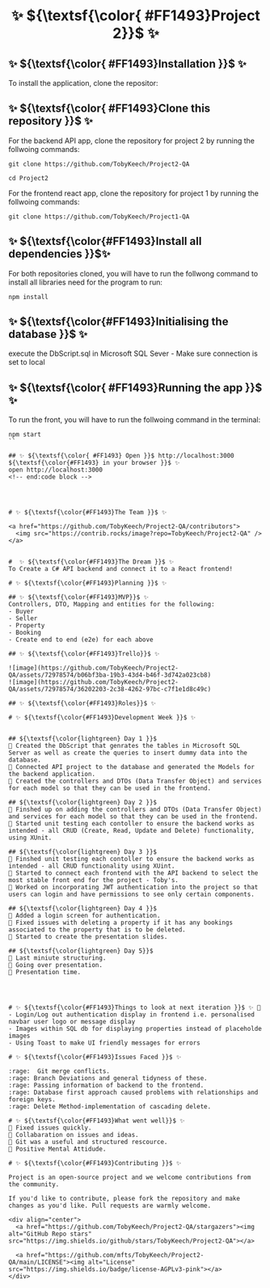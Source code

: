 # <div align="center">✨ ${\textsf{\color{ #FF1493}Project 2}}$ ✨ </div>


## ✨  ${\textsf{\color{ #FF1493}Installation }}$  ✨
To install the application, clone the repositor: 

<!-- start: code block --> 
## ✨  ${\textsf{\color{ #FF1493}Clone this repository }}$  ✨ 
For the backend API app, clone the repository for project 2 by running the follwoing commands:
 ```
git clone https://github.com/TobyKeech/Project2-QA
```
```
cd Project2
```
For the frontend react app, clone the repository for project 1 by running the follwoing commands:
```
git clone https://github.com/TobyKeech/Project1-QA
```
## ✨  ${\textsf{\color{#FF1493}Install all dependencies }}$✨
For both repositories cloned, you will have to run the follwong command to install all libraries need for the program to run:
``` 
npm install
```

## ✨ ${\textsf{\color{#FF1493}Initialising the database }}$ ✨
execute the DbScript.sql in Microsoft SQL Sever - Make sure connection is set to local 


## ✨ ${\textsf{\color{ #FF1493}Running the app }}$ ✨
To run the front, you will have to run the follwoing command in the terminal:
```
npm start 
``

## ✨ ${\textsf{\color{ #FF1493} Open }}$ http://localhost:3000 ${\textsf{\color{#FF1493} in your browser }}$ ✨
open http://localhost:3000
<!-- end:code block -->




# ✨ ${\textsf{\color{#FF1493}The Team }}$ ✨

<a href="https://github.com/TobyKeech/Project2-QA/contributors">
  <img src="https://contrib.rocks/image?repo=TobyKeech/Project2-QA" />
</a>


#  ✨ ${\textsf{\color{#FF1493}The Dream }}$ ✨
To Create a C# API backend and connect it to a React frontend!

# ✨ ${\textsf{\color{#FF1493}Planning }}$ ✨

## ✨ ${\textsf{\color{#FF1493}MVP}}$ ✨
Controllers, DTO, Mapping and entities for the following: 
- Buyer
- Seller
- Property
- Booking
- Create end to end (e2e) for each above

## ✨ ${\textsf{\color{#FF1493}Trello}}$ ✨

![image](https://github.com/TobyKeech/Project2-QA/assets/72978574/b06bf3ba-19b3-43d4-b46f-3d742a023cb8)
![image](https://github.com/TobyKeech/Project2-QA/assets/72978574/36202203-2c38-4262-97bc-c7f1e1d8c49c)

## ✨ ${\textsf{\color{#FF1493}Roles}}$ ✨

# ✨ ${\textsf{\color{#FF1493}Development Week }}$ ✨


## ${\textsf{\color{lightgreen} Day 1 }}$
🌺 Created the DbScript that genrates the tables in Microsoft SQL Server as well as create the queries to insert dummy data into the database.
🌺 Connected API project to the database and generated the Models for the backend application.      
🌺 Created the controllers and DTOs (Data Transfer Object) and services for each model so that they can be used in the frontend. 

## ${\textsf{\color{lightgreen} Day 2 }}$                       
🌺 Finshed up on adding the controllers and DTOs (Data Transfer Object) and services for each model so that they can be used in the frontend. 
🌺 Started unit testing each contoller to ensure the backend works as intended - all CRUD (Create, Read, Update and Delete) functionality, using XUnit. 

## ${\textsf{\color{lightgreen} Day 3 }}$                       
🌺 Finshed unit testing each contoller to ensure the backend works as intended - all CRUD functionality using XUint.                             
🌺 Started to connect each frontend with the API backend to select the most stable front end for the project - Toby's.           
🌺 Worked on incorporating JWT authentication into the project so that users can login and have permissions to see only certain components. 

## ${\textsf{\color{lightgreen} Day 4 }}$                       
🌺 Added a login screen for authentication.                                                                                            
🌺 Fixed issues with deleting a property if it has any bookings associated to the property that is to be deleted.                                   
🌺 Started to create the presentation slides. 

## ${\textsf{\color{lightgreen} Day 5}}$                       
🌺 Last miniute structuring.                                                                                                                                     
🌺 Going over presentation.                                                                                                                                          
🌺 Presentation time.




# ✨ ${\textsf{\color{#FF1493}Things to look at next iteration }}$ ✨ 👀
- Login/Log out authentication display in frontend i.e. personalised navbar user logo or message display 
- Images within SQL db for displaying properties instead of placeholde images
- Using Toast to make UI friendly messages for errors 

# ✨ ${\textsf{\color{#FF1493}Issues Faced }}$ ✨ 

:rage:  Git merge conflicts.                                                                                                                              
:rage: Branch Deviations and general tidyness of these.                                                                                                                         
:rage: Passing information of backend to the frontend.
:rage: Database first approach caused problems with relationships and foreign keys.                                                                                          
:rage: Delete Method-implementation of cascading delete.  

# ✨ ${\textsf{\color{#FF1493}What went well}}$ ✨ 
🌺 Fixed issues quickly. 
🌺 Collabaration on issues and ideas.   
🌺 Git was a useful and structured rescource.   
🌺 Positive Mental Attidude.   

# ✨ ${\textsf{\color{#FF1493}Contributing }}$ ✨ 

Project is an open-source project and we welcome contributions from the community.

If you'd like to contribute, please fork the repository and make changes as you'd like. Pull requests are warmly welcome.

<div align="center">
  <a href="https://github.com/TobyKeech/Project2-QA/stargazers"><img alt="GitHub Repo stars" src="https://img.shields.io/github/stars/TobyKeech/Project2-QA"></a>
  
  <a href="https://github.com/mfts/TobyKeech/Project2-QA/main/LICENSE"><img alt="License" src="https://img.shields.io/badge/license-AGPLv3-pink"></a>
</div>
